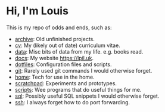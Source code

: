 # Hi, I'm Louis

This is my repo of odds and ends, such as:

- [archive](./archive): Old unfinished projects.
- [cv](./cv): My (likely out of date) curriculum vitae.
- [data](./data): Misc bits of data from my life. e.g. books read.
- [docs](./docs): My website <https://lpil.uk>.
- [dotfiles](./dotfiles): Configuration files and scripts.
- [git](./git.md): Rarely used git commands I would otherwise forget.
- [home](./home): Tech for use in the home.
- [scratchpad](./scratchpad): Experiments and prototypes.
- [scripts](./scripts): Wee programs that do useful things for me.
- [sql](./sql): Possibly useful SQL snippets I would otherwise forget.
- [ssh](./ssh.md): I always forget how to do port forwarding.
